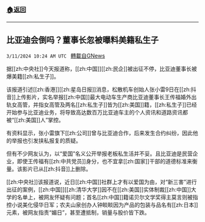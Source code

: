 ###  [:house:返回](README.md)
---


## 比亚迪会倒吗？董事长忽被曝料美籍私生子
`3/11/2024 10:24 AM UTC ` [轉載自GNews](https://gnews.org/articles/2384019)

据[[zh:中央社]]今天报道称，[[zh:中国]][[zh:民企]]被出征不停，比亚迪董事长被爆美籍[[zh:私生子]]。

该报道引述[[zh:香港]][[zh:星岛日报]]消息，松散机车创始人张小雷9日在[[zh:抖音]]上传影片，实名举报[[zh:中国]]最大电动车生产商比亚迪董事长王传福婚外出轨女高管，并指女高管及两名[[zh:私生子]]皆为[[zh:美国]]籍，[[zh:私生子]]已经开始参与比亚迪业务，将导致高达数百万比亚迪车主的个人资讯和道路资讯都被“[[zh:美国]]人”掌控。

有资料显示，张小雷旗下[[zh:公司]]曾与比亚迪合作，后来发生合约纠纷，因此他的举报也引发挟私报复的质疑。

但有不少网友认为，以“爱国”名义公开举报老板私生活并不妥。且比亚迪是民营企业，即使王传福有[[zh:中共党员]]身分，也不宜拿[[zh:国家]]干部的道德标准来衡量。该影片已从[[zh:抖音]]上删除。

[[zh:中央社]]该报道说，近日[[zh:中国]]社群上才有以爱国为由，对“新三害”进行出征的案例，[[zh:中国]][[zh:清华大学]]因不在[[zh:美国]]实体制裁[[zh:中国]]大学的名单上，被网友怀疑有问题；首名[[zh:中国]]籍诺贝尔文学奖得主莫言则被指控小说美化侵华日军；农夫山泉创办人钟睒睒因为产品的包装与品名有[[zh:日本]]元素，被网友指责“媚日”，甚至遭抵制，销量与股价皆下跌。
